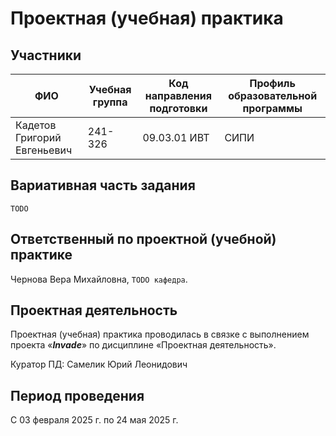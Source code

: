 # Проектная (учебная) практика

## Участники

| ФИО | Учебная группа | Код направления подготовки | Профиль образовательной программы |
|-|-|-|-|
|Кадетов Григорий Евгеньевич|241-326|09.03.01 ИВТ|СИПИ|

## Вариативная часть задания

```TODO```

## Ответственный по проектной (учебной) практике

Чернова Вера Михайловна, ```TODO кафедра```.

## Проектная деятельность

Проектная (учебная) практика проводилась в связке с выполнением проекта «***Invade***» по дисциплине «Проектная деятельность».

Куратор ПД: Самелик Юрий Леонидович

## Период проведения

С 03 февраля 2025 г. по 24 мая 2025 г.
